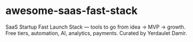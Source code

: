 # awesome-saas-fast-stack
SaaS Startup Fast Launch Stack — tools to go from idea → MVP → growth. Free tiers, automation, AI, analytics, payments. Curated by Yerdaulet Damir.
